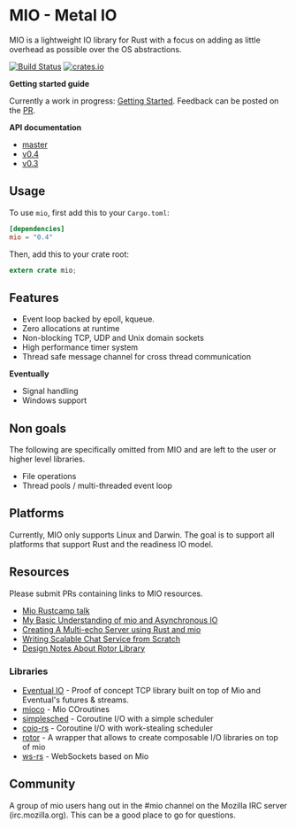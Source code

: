 # MIO - Metal IO

MIO is a lightweight IO library for Rust with a focus on adding as
little overhead as possible over the OS abstractions.

[![Build Status](https://travis-ci.org/carllerche/mio.svg?branch=master)](https://travis-ci.org/carllerche/mio)
[![crates.io](http://meritbadge.herokuapp.com/mio)](https://crates.io/crates/mio)

**Getting started guide**

Currently a work in progress: [Getting
Started](https://github.com/carllerche/mio/blob/getting-started/doc/getting-started.md).
Feedback can be posted on the [PR](https://github.com/carllerche/mio/pull/222).

**API documentation**

* [master](http://rustdoc.s3-website-us-east-1.amazonaws.com/mio/master/mio/)
* [v0.4](http://rustdoc.s3-website-us-east-1.amazonaws.com/mio/v0.4.x/mio/)
* [v0.3](http://rustdoc.s3-website-us-east-1.amazonaws.com/mio/v0.3.x/mio/)

## Usage

To use `mio`, first add this to your `Cargo.toml`:

```toml
[dependencies]
mio = "0.4"
```

Then, add this to your crate root:

```rust
extern crate mio;
```

## Features

* Event loop backed by epoll, kqueue.
* Zero allocations at runtime
* Non-blocking TCP, UDP and Unix domain sockets
* High performance timer system
* Thread safe message channel for cross thread communication

__Eventually__

* Signal handling
* Windows support

## Non goals

The following are specifically omitted from MIO and are left to the user
or higher level libraries.

* File operations
* Thread pools / multi-threaded event loop

## Platforms

Currently, MIO only supports Linux and Darwin. The goal is to support
all platforms that support Rust and the readiness IO model.

## Resources

Please submit PRs containing links to MIO resources.

* [Mio Rustcamp talk](http://confreaks.tv/videos/rustcamp2015-writing-high-performance-async-io-apps)
* [My Basic Understanding of mio and Asynchronous IO](http://hermanradtke.com/2015/07/12/my-basic-understanding-of-mio-and-async-io.html)
* [Creating A Multi-echo Server using Rust and mio](http://hermanradtke.com/2015/07/22/creating-a-multi-echo-server-using-rust-and-mio.html)
* [Writing Scalable Chat Service from Scratch](http://nbaksalyar.github.io/2015/07/10/writing-chat-in-rust.html)
* [Design Notes About Rotor Library](https://medium.com/@paulcolomiets/asynchronous-io-in-rust-36b623e7b965)

### Libraries

* [Eventual IO](//github.com/carllerche/eventual_io) - Proof of
  concept TCP library built on top of Mio and Eventual's futures &
  streams.
* [mioco](//github.com/dpc/mioco) - Mio COroutines
* [simplesched](//github.com/zonyitoo/simplesched) - Coroutine I/O with a simple scheduler
* [coio-rs](//github.com/zonyitoo/coio-rs) - Coroutine I/O with work-stealing scheduler
* [rotor](//github.com/tailhook/rotor) - A wrapper that allows to create composable I/O libraries on top of mio
* [ws-rs](//github.com/housleyjk/ws-rs) - WebSockets based on Mio

## Community

A group of mio users hang out in the #mio channel on the Mozilla IRC
server (irc.mozilla.org). This can be a good place to go for questions.
